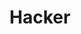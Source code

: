 ---
layout: tag-list
type: tag
title: Hacker
slug: Hacker
category: Tag
sidebar: false
description: >
   Nivel Medio-Alto.
---